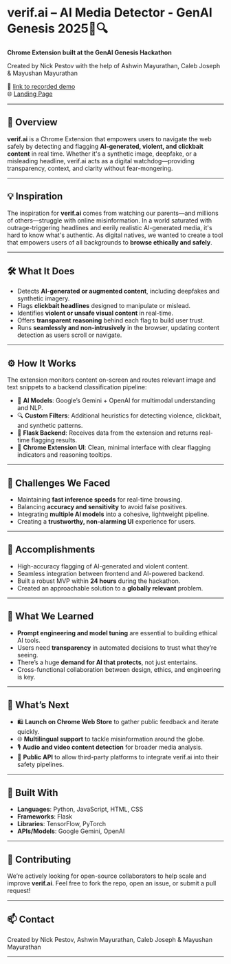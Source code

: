 # verif.ai – AI Media Detector - GenAI Genesis 2025🧠🔍

**Chrome Extension built at the GenAI Genesis Hackathon**

Created by Nick Pestov with the help of Ashwin Mayurathan, Caleb Joseph & Mayushan Mayurathan

🎥 [link to recorded demo](https://youtu.be/-PPWmH8h8h4?si=SrPUmjGHQXROqBVL)  
🌐 [Landing Page](https://verifai-mock-download-hub.lovable.app/)

---

## 🚀 Overview

**verif.ai** is a Chrome Extension that empowers users to navigate the web safely by detecting and flagging **AI-generated, violent, and clickbait content** in real time. Whether it's a synthetic image, deepfake, or a misleading headline, verif.ai acts as a digital watchdog—providing transparency, context, and clarity without fear-mongering.

---

## 💡 Inspiration

The inspiration for **verif.ai** comes from watching our parents—and millions of others—struggle with online misinformation. In a world saturated with outrage-triggering headlines and eerily realistic AI-generated media, it's hard to know what's authentic. As digital natives, we wanted to create a tool that empowers users of all backgrounds to **browse ethically and safely**.

---

## 🛠️ What It Does

- Detects **AI-generated or augmented content**, including deepfakes and synthetic imagery.
- Flags **clickbait headlines** designed to manipulate or mislead.
- Identifies **violent or unsafe visual content** in real-time.
- Offers **transparent reasoning** behind each flag to build user trust.
- Runs **seamlessly and non-intrusively** in the browser, updating content detection as users scroll or navigate.

---

## ⚙️ How It Works

The extension monitors content on-screen and routes relevant image and text snippets to a backend classification pipeline:

- 🧠 **AI Models**: Google’s Gemini + OpenAI for multimodal understanding and NLP.
- 🔍 **Custom Filters**: Additional heuristics for detecting violence, clickbait, and synthetic patterns.
- 💬 **Flask Backend**: Receives data from the extension and returns real-time flagging results.
- 🧩 **Chrome Extension UI**: Clean, minimal interface with clear flagging indicators and reasoning tooltips.

---

## 🧗 Challenges We Faced

- Maintaining **fast inference speeds** for real-time browsing.
- Balancing **accuracy and sensitivity** to avoid false positives.
- Integrating **multiple AI models** into a cohesive, lightweight pipeline.
- Creating a **trustworthy, non-alarming UI** experience for users.

---

## 🌟 Accomplishments

- High-accuracy flagging of AI-generated and violent content.
- Seamless integration between frontend and AI-powered backend.
- Built a robust MVP within **24 hours** during the hackathon.
- Created an approachable solution to a **globally relevant** problem.

---

## 🧠 What We Learned

- **Prompt engineering and model tuning** are essential to building ethical AI tools.
- Users need **transparency** in automated decisions to trust what they’re seeing.
- There’s a huge **demand for AI that protects**, not just entertains.
- Cross-functional collaboration between design, ethics, and engineering is key.

---

## 🔮 What’s Next

- 🛍️ **Launch on Chrome Web Store** to gather public feedback and iterate quickly.
- 🌐 **Multilingual support** to tackle misinformation around the globe.
- 🎙️ **Audio and video content detection** for broader media analysis.
- 🧩 **Public API** to allow third-party platforms to integrate verif.ai into their safety pipelines.

---

## 🧰 Built With

- **Languages**: Python, JavaScript, HTML, CSS  
- **Frameworks**: Flask  
- **Libraries**: TensorFlow, PyTorch  
- **APIs/Models**: Google Gemini, OpenAI

---

## 🤝 Contributing

We’re actively looking for open-source collaborators to help scale and improve **verif.ai**. Feel free to fork the repo, open an issue, or submit a pull request!

---

## 📫 Contact

Created by Nick Pestov, Ashwin Mayurathan, Caleb Joseph & Mayushan Mayurathan

---
